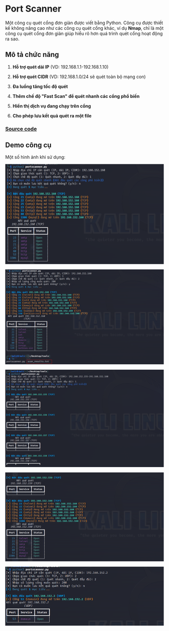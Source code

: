 # Port Scanner

Một công cụ quét cổng đơn giản được viết bằng Python. Công cụ được thiết kế không nâng cao như các công cụ quét cổng khác, ví dụ **Nmap**, chỉ là một công cụ quét cổng đơn giản giúp hiểu rõ hơn quá trình quét cổng hoạt động ra sao.

## Mô tả chức năng

1. **Hỗ trợ quét dải IP** (VD: 192.168.1.1-192.168.1.10)

2. **Hỗ trợ quét CIDR** (VD: 192.168.1.0/24 sẽ quét toàn bộ mạng con)

3. **Đa luồng tăng tốc độ quét**

4. **Thêm chế độ "Fast Scan" để quét nhanh các cổng phổ biến**

5. **Hiển thị dịch vụ đang chạy trên cổng**

6. **Cho phép lưu kết quả quét ra một file**

### **[Source code](https://github.com/DucThinh47/Python_Project_Port_Scanner/blob/main/ports_scanner.py)**

## Demo công cụ

Một số hình ảnh khi sử dụng: 

![img](https://github.com/DucThinh47/Python_Project_Port_Scanner/blob/main/images/image.png?raw=true)

![img](https://github.com/DucThinh47/Python_Project_Port_Scanner/blob/main/images/image1.png?raw=true)

![img](https://github.com/DucThinh47/Python_Project_Port_Scanner/blob/main/images/image2.png?raw=true)

![img](https://github.com/DucThinh47/Python_Project_Port_Scanner/blob/main/images/image3.png?raw=true)

![img](https://github.com/DucThinh47/Python_Project_Port_Scanner/blob/main/images/image4.png?raw=true)








